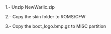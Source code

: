 1.- Unzip NewWarlic.zip

2.- Copy the skin folder to ROMS/CFW

3.- Copy the boot_logo.bmp.gz to MISC partition
